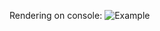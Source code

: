 Rendering on console:
![Example](https://raw.githubusercontent.com/fededevi/pingo/master/example/console.png)
